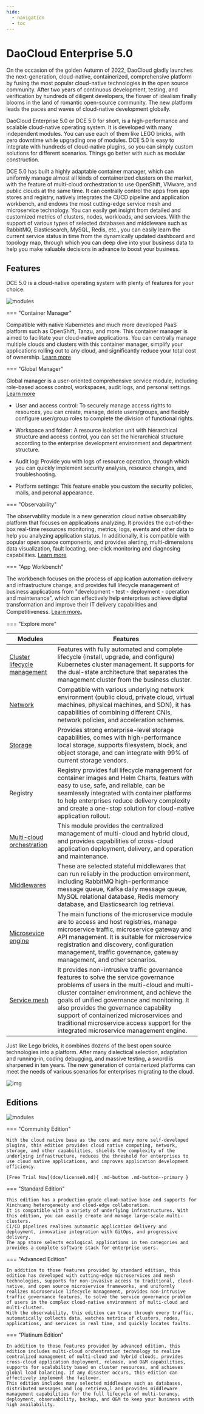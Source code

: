 ```yaml
---
hide:
  - navigation
  - toc
---
```


# DaoCloud Enterprise 5.0

On the occasion of the golden Autumn of 2022, DaoCloud gladly launches the next-generation, cloud-native, containerized, comprehensive platform by fusing the most popular cloud-native technologies in the open source community. After two years of continuous development, testing, and verification by hundreds of diligent developers, the flower of idealism finally blooms in the land of romantic open-source community. The new platform leads the paces and waves of cloud-native development globally.

DaoCloud Enterprise 5.0 or DCE 5.0 for short, is a high-performance and scalable cloud-native operating system. It is developed with many independent modules. You can use each of them like LEGO bricks, with zero downtime while upgrading one of modules. DCE 5.0 is easy to integrate with hundreds of cloud-native plugins, so you can simply custom solutions for different scenarios. Things go better with such as modular construction.

DCE 5.0 has built a highly adaptable container manager, which can uniformly manage almost all kinds of containerized clusters on the market, with the feature of multi-cloud orchestration to use OpenShift, VMware, and public clouds at the same time. It can centrally control the apps from app stores and registry, natively integrates the CI/CD pipeline and application workbench, and endows the most cutting-edge service mesh and microservice technology. You can easily get insight from detailed and customized metrics of clusters, nodes, workloads, and services. With the support of various types of selected databases and middleware such as RabbitMQ, Elasticsearch, MySQL, Redis, etc., you can easily learn the current service status in time from the dynamically updated dashboard and topology map, through which you can deep dive into your business data to help you make valuable decisions in advance to boost your business.

## Features

DCE 5.0 is a cloud-native operating system with plenty of features for your choice.

![modules](images/dce-en.png)

=== "Container Manager"

Compatible with native Kubernetes and much more developed PaaS platform such as OpenShift, Tanzu, and more.
This container manager is aimed to facilitate your cloud-native applications. You can centrally manage multiple clouds and clusters with this container manager,
simplify your applications rolling out to any cloud, and significantly reduce your total cost of ownership. [Learn more](kpanda/03ProductBrief/WhatisKPanda.md)

=== "Global Manager"

Global manager is a user-oriented comprehensive service module, including role-based access control, workspaces, audit logs, and personal settings. [Learn more](ghippo/01ProductBrief/WhatisGhippo.md)

- User and access control: To securely manage access rights to resources, you can create, manage, delete users/groups, and flexibly configure user/group roles to complete the division of functional rights.

- Workspace and folder: A resource isolation unit with hierarchical structure and access control, you can set the hierarchical structure according to the enterprise development environment and department structure.

- Audit log: Provide you with logs of resource operation, through which you can quickly implement security analysis, resource changes, and troubleshooting.

- Platform settings: This feature enable you custom the security policies, mails, and peronal appearance.

=== "Observability"

The observability module is a new generation cloud native observability platform that focuses on applications analyzing.
It provides the out-of-the-box real-time resources monitoring, metrics, logs, events and other data to help you analyzing application status.
In additionally, it is compatible with popular open source components, and provides alerting, multi-dimensions data visualization, fault locating, one-click monitoring and diagnosing capabilities.
[Learn more](insight/03ProductBrief/WhatisKInsight.md)

=== "App Workbench"

The workbench focuses on the process of application automation delivery and infrastructure change, and provides full lifecycle management of business applications from "development - test - deployment - operation and maintenance", which can effectively help enterprises achieve digital transformation and improve their IT delivery capabilities and Competitiveness. [Learn more](amamba/01ProductBrief/WhatisAmamba.md)。

=== "Explore more"

| Modules                                       | Features                                                     |
| ----------------------------------------------- | ------------------------------------------------------------ |
| [Cluster lifecycle management](community/kubean.md)      | Features with fully automated and complete lifecycle (install, upgrade, and configure) Kubernetes cluster management. It supports for the dual-state architecture that separates the management cluster from the business cluster. |
| [Network](network/intro/what-is-net.md)         | Compatible with various underlying network environment (public cloud, private cloud, virtual machines, physical machines, and SDN), it has capabilities of combining different CNIs, network policies, and acceleration schemes. |
| [Storage](hwameistor/intro/what.md)             | Provides strong enterprise-level storage capabilities, comes with high-performance local storage, supports filesystem, block, and object storage, and can integrate with 99% of current storage vendors. |
| Registry                                        | Registry provides full lifecycle management for container images and Helm Charts, featurs with easy to use, safe, and reliable, can be seamlessly integrated with container platforms to help enterprises reduce delivery complexity and create a one-stop solution for cloud-native application rollout. |
| [Multi-cloud orchestration](kairship/01product/whatiskair.md) | This module provides the centralized management of multi-cloud and hybrid cloud, and provides capabilities of cross-cloud application deployment, delivery, and operation and maintenance. |
| [Middlewares](middleware/rabbitmq/intro/what.md)  | These are selected stateful middlewares that can run reliably in the production environment, including RabbitMQ high-performance message queue, Kafka daily message queue, MySQL relational database, Redis memory database, and Elasticsearch log retrieval. |
| [Microsevice engine](skoala/intro/features.md)       | The main functions of the microservice module are to access and host registries, manage microservice traffic, microservice gateway and API management. It is suitable for microservice registration and discovery, configuration management, traffic governance, gateway management, and other scenarios. |
| [Service mesh](mspider/01Intro/What'smSpider.md) | It provides non-intrusive traffic governance features to solve the service governance problems of users in the multi-cloud and multi-cluster container environment, and achieve the goals of unified governance and monitoring. It also provides the governance capability support of containerized microservices and traditional microservice access support for the integrated microservice management engine. |

Just like Lego bricks, it combines dozens of the best open source technologies into a platform. After many dialectical selection, adaptation and running-in, coding debugging, and massive testing, a sword is sharpened in ten years. The new generation of containerized platforms can meet the needs of various scenarios for enterprises migrating to the cloud.

![img](images/ops-tech.png)

## Editions

![modules](images/dce-modules01.png)

=== "Community Edition"

    With the cloud native base as the core and many more self-developed plugins, this edition provides cloud native computing, network, storage, and other capabilities, shields the complexity of the underlying infrastructure, reduces the threshold for enterprises to use cloud native applications, and improves application development efficiency.

    [Free Trial Now](dce/license0.md){ .md-button .md-button--primary }

=== "Standard Edition"

    This edition has a production-grade cloud-native base and supports for Xinchuang heterogeneity and cloud-edge collaboration.
    It is compatible with a variety of underlying infrastructures. With this edition, you can easily create and manage large-scale multi-clusters.
    CI/CD pipelines realizes automatic application delivery and deployment, innovative integration with GitOps, and progressive delivery.
    The app store selects ecological applications in ten categories and provides a complete software stack for enterprise users.

=== "Advanced Edition"

    In addition to those features provided by standard edition, this edition has developed with cutting-edge microservices and mesh technologies, supports for non-invasive access to traditional, cloud-native, and open source microservice frameworks, and uniformly realizes microservice lifecycle management, provides non-intrusive traffic governance features, to solve the service governance problem of users in the complex cloud-native environment of multi-cloud and multi-cluster.
    With the observability, this edition can trace through every traffic, automatically collects data, watches metrics of clusters, nodes, applications, and services in real time, and quickly locates faults.

=== "Platinum Edition"

    In addition to those features provided by advanced edition, this edition includes multi-cloud orchestration technology to realize centralized management of multi-cloud and hybrid clouds, provides cross-cloud application deployment, release, and O&M capabilities, supports for scalability based on cluster resources, and achieves global load balancing. If any disaster occurs, this edition can effectively implement the failover.
    This edition includes many selected middleware such as databases, distributed messages and log retrieva,l and provides middleware management capabilities for the full lifecycle of multi-tenancy, deployment, observability, backup, and O&M to keep your business with high availability.
